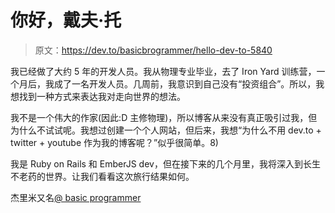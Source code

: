 # 你好，戴夫·托

> 原文：<https://dev.to/basicbrogrammer/hello-dev-to-5840>

我已经做了大约 5 年的开发人员。我从物理专业毕业，去了 Iron Yard 训练营，一个月后，我成了一名开发人员。几周前，我意识到自己没有“投资组合”。所以，我想找到一种方式来表达我对走向世界的想法。

我不是一个伟大的作家(因此:D 主修物理)，所以博客从来没有真正吸引过我，但为什么不试试呢。我想过创建一个个人网站，但后来，我想“为什么不用 dev.to + twitter + youtube 作为我的博客呢？”似乎很简单。8)

我是 Ruby on Rails 和 EmberJS dev，但在接下来的几个月里，我将深入到长生不老药的世界。让我们看看这次旅行结果如何。

杰里米又名[@ basic programmer](https://dev.to/basicbrogrammer)